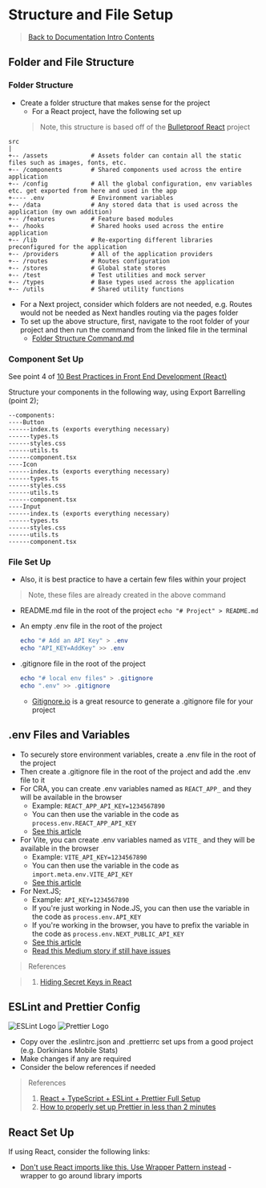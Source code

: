 # Structure and File Setup

> [Back to Documentation Intro Contents](../DocumentationIntro.md)

## Folder and File Structure

### Folder Structure

- Create a folder structure that makes sense for the project
  - For a React project, have the following set up
  > Note, this structure is based off of the <a href="https://github.com/alan2207/bulletproof-react" target="_blank">Bulletproof React</a> project

```n/a
src
|
+-- /assets            # Assets folder can contain all the static files such as images, fonts, etc.
+-- /components        # Shared components used across the entire application
+-- /config            # All the global configuration, env variables etc. get exported from here and used in the app
+---- .env             # Environment variables
+-- /data              # Any stored data that is used across the application (my own addition)
+-- /features          # Feature based modules
+-- /hooks             # Shared hooks used across the entire application
+-- /lib               # Re-exporting different libraries preconfigured for the application
+-- /providers         # All of the application providers
+-- /routes            # Routes configuration
+-- /stores            # Global state stores
+-- /test              # Test utilities and mock server
+-- /types             # Base types used across the application
+-- /utils             # Shared utility functions
```

  - For a Next project, consider which folders are not needed, e.g. Routes would not be needed as Next handles routing via the pages folder
  - To set up the above structure, first, navigate to the root folder of your project and then run the command from the linked file in the terminal
    - <a href="https://github.com/bangsluke/bangsluke.github.io/blob/main/FolderStructureCommand.md" target="_blank">Folder Structure Command.md</a>

### Component Set Up

See point 4 of <a href="https://medium.com/@renanolovics/10-best-practices-in-front-end-development-react-5277a671e2df" target="_blank">10 Best Practices in Front End Development (React)</a>

Structure your components in the following way, using Export Barrelling (point 2);

```n/a
--components:
----Button
------index.ts (exports everything necessary)
------types.ts
------styles.css
------utils.ts
------component.tsx
----Icon
------index.ts (exports everything necessary)
------types.ts
------styles.css
------utils.ts
------component.tsx
----Input
------index.ts (exports everything necessary)
------types.ts
------styles.css
------utils.ts
------component.tsx
```

### File Set Up

- Also, it is best practice to have a certain few files within your project

> Note, these files are already created in the above command

  - README.md file in the root of the project
    `echo "# Project" > README.md`
  - An empty .env file in the root of the project

    ```powershell
    echo "# Add an API Key" > .env
    echo "API_KEY=AddKey" >> .env
    ```

  - .gitignore file in the root of the project

    ```powershell
    echo "# local env files" > .gitignore
    echo ".env" >> .gitignore
    ```

    - <a href="https://www.toptal.com/developers/gitignore" target="_blank">Gitignore.io</a> is a great resource to generate a .gitignore file for your project

## .env Files and Variables

- To securely store environment variables, create a .env file in the root of the project
- Then create a .gitignore file in the root of the project and add the .env file to it
- For CRA, you can create .env variables named as `REACT_APP_` and they will be available in the browser
  - Example: `REACT_APP_API_KEY=1234567890`
  - You can then use the variable in the code as `process.env.REACT_APP_API_KEY`
  - <a href="https://create-react-app.dev/docs/adding-custom-environment-variables/" target="_blank">See this article</a>
- For Vite, you can create .env variables named as `VITE_` and they will be available in the browser
  - Example: `VITE_API_KEY=1234567890`
  - You can then use the variable in the code as `import.meta.env.VITE_API_KEY`
  - <a href="https://vitejs.dev/guide/env-and-mode.html#env-files" target="_blank">See this article</a>
- For Next.JS;
  - Example: `API_KEY=1234567890`
  - If you're just working in Node.JS, you can then use the variable in the code as `process.env.API_KEY`
  - If you're working in the browser, you have to prefix the variable in the code as `process.env.NEXT_PUBLIC_API_KEY`
  - <a href="https://nextjs.org/docs/basic-features/environment-variables" target="_blank">See this article</a>
  - <a href="https://frontend-digest.com/environment-variables-in-next-js-9a272f0bf655" target="_blank">Read this Medium story if still have issues</a>

> References

> 1. <a href="https://www.pluralsight.com/guides/hiding-secret-keys-in-create-react-app" target="_blank">Hiding Secret Keys in React</a>

## ESLint and Prettier Config

![ESLint Logo](https://i.imgur.com/ebsMde1.png) ![Prettier Logo](https://i.imgur.com/IJ3Ksm0.png)

- Copy over the .eslintrc.json and .prettierrc set ups from a good project (e.g. Dorkinians Mobile Stats)
- Make changes if any are required
- Consider the below references if needed

> References
>
> 1. <a href="https://dev.to/suchintan/reacttypescripteslint-prettier-full-setup-p7j" target="_blank">React + TypeScript + ESLint + Prettier Full Setup</a>
> 2. <a href="https://dev.to/bokub/how-to-properly-set-up-prettier-in-less-than-2-minutes-2ld0" target="_blank">How to properly set up Prettier in less than 2 minutes</a>

## React Set Up

If using React, consider the following links:

- <a href="https://medium.com/@perisicnikola37/dont-use-react-imports-like-this-use-wrapper-pattern-instead-b7a49b864ff4" target="_blank">Don't use React imports like this. Use Wrapper Pattern instead</a> - wrapper to go around library imports
